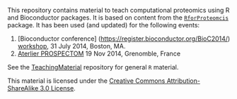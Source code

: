 This repository contains material to teach computational proteomics
using R and Bioconductor packages. It is based on content from the
[`RforProteomcis`](http://www.bioconductor.org/packages/release/data/experiment/html/RforProteomics.html)
package. It has been used (and updated) for the following events:

1. [Bioconductor conference]
   (https://register.bioconductor.org/BioC2014/)
   [workshop](http://bioconductor.org/help/course-materials/2014/BioC2014/Gatto.html),
   31 July 2014, Boston, MA.
2. [Aterlier PROSPECTOM](http://prospectom.liglab.fr/atelier-2014/index.html)
   19 Nov 2014, Grenomble, France

See the [TeachingMaterial](https://github.com/lgatto/TeachingMaterial)
repository for general `R` material.

This material is licensed under the
[Creative Commons Attribution-ShareAlike 3.0 License](http://creativecommons.org/licenses/by-sa/3.0/).

